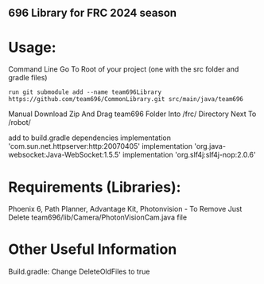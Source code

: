 ## 696 Library for FRC 2024 season

# Usage: 
Command Line
    Go To Root of your project (one with the src folder and gradle files)

``` 
run git submodule add --name team696Library https://github.com/team696/CommonLibrary.git src/main/java/team696 
```

Manual 
    Download Zip And Drag team696 Folder Into /frc/ Directory Next To /robot/

add to build.gradle dependencies
    implementation 'com.sun.net.httpserver:http:20070405'
    implementation 'org.java-websocket:Java-WebSocket:1.5.5'
    implementation 'org.slf4j:slf4j-nop:2.0.6'

# Requirements (Libraries):
Phoenix 6,
Path Planner,
Advantage Kit,
Photonvision 
    - To Remove Just Delete team696/lib/Camera/PhotonVisionCam.java file

# Other Useful Information
Build.gradle:
    Change DeleteOldFiles to true
        
